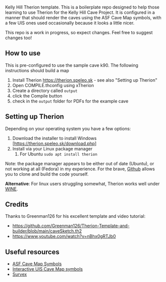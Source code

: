 Kelly Hill Therion template.  This is a boilerplate repo designed to help those learning to use Therion for the
Kelly Hill Cave Project.  It is configured in a manner that should render the caves using the ASF Cave Map symbols,
with a few UIS ones used occasionally because it looks a little nicer.

This repo is a work in progress, so expect changes.  Feel free to suggest changes too!

## How to use
This is pre-configured to use the sample cave k90.  The following instructions should build a map

1. Install Therion https://therion.speleo.sk - see also "Setting up Therion"
2. Open COMPILE.thconfig using xTherion
3. Create a directory called `output`
4. click the Compile button
5. check in the `output` folder for PDFs for the example cave

## Setting up Therion

Depending on your operating system you have a few options:

1. Download the installer to install Windows [https://therion.speleo.sk/download.php]
2. Install via your Linux package manager
    1. For Ubuntu `sudo apt install therion`

Note: the package manager appears to be either out of date (Ubuntu), or not working at all (Fedora) in my experience.  For the brave, [Github](https://github.com/therion/therion) allows you to clone and build the code yourself.

**Alternative**: For linux users struggling somewhat, Therion works well under [WINE](https://www.winehq.org/).

## Credits
Thanks to Greenman126 for his excellent template and video tutorial:

- https://github.com/Greenman126/Therion-Template-and-builder/blob/main/caveSketch.th2
- https://www.youtube.com/watch?v=nBhx0gRTJb0

## Useful resources

- [ASF Cave Map Symbols](https://caves.org.au/resources/)
- [Interactive UIS Cave Map symbols](https://www.carto.net/neumann/caving/cave-symbols/cave_symbol.php?languageSelection=english)
- [Survex](https://survex.com/)
